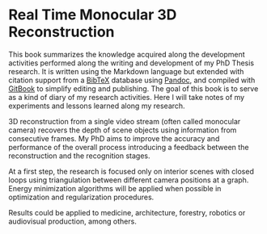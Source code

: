 # Real Time Monocular 3D Reconstruction

This book summarizes the knowledge acquired along the development activities performed along the writing and development of my PhD Thesis research. It is written using the Markdown language but extended with citation support from a [BibTeX](http://www.bibtex.org) database using [Pandoc](http://www.pandoc.org), and compiled with [GitBook](http://www.gitbook.org) to simplify editing and publishing. The goal of this book is to serve as a kind of diary of my research activities. Here I will take notes of my experiments and lessons learned along my research.

3D reconstruction from a single video stream (often called monocular camera) recovers the depth of scene objects using information from consecutive frames. My PhD aims to improve the accuracy and performance of the overall process introducing a feedback between the reconstruction and the recognition stages.

At a first step, the research is focused only on interior scenes with closed loops using triangulation between different camera positions at a graph. Energy minimization algorithms will be applied when possible in optimization and regularization procedures.

Results could be applied to medicine, architecture, forestry, robotics or audiovisual production, among others.
